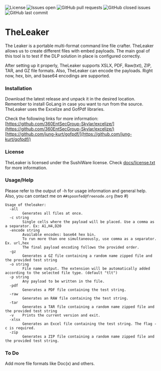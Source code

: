 ![License](https://img.shields.io/badge/license-sushiware-red)
![Issues open](https://img.shields.io/github/issues/crashbrz/TheLeaker)
![GitHub pull requests](https://img.shields.io/github/issues-pr-raw/crashbrz/TheLeaker)
![GitHub closed issues](https://img.shields.io/github/issues-closed-raw/crashbrz/TheLeaker)
![GitHub last commit](https://img.shields.io/github/last-commit/crashbrz/TheLeaker)

# TheLeaker #
The Leaker is a portable multi-format command line file crafter. TheLeaker allows us to create different files with embed payloads. The main goal of this tool is to test if the DLP solution in place is configured correctly.  

After setting up it properly, TheLeaker supports XSLX, PDF, Raw(txt), ZIP, TAR, and GZ file formats.
Also, TheLeaker can encode the payloads. Right now, hex, bin, and base64 encodings are supported. 

### Installation ###
Download the latest release and unpack it in the desired location. Remember to install GoLang in case you want to run from the source.
TheLeaker uses the Excelize and GofPdf libraries. 

Check the following links for more information:
[https://github.com/360EntSecGroup-Skylar/excelize/](https://github.com/360EntSecGroup-Skylar/excelize/)
[https://github.com/jung-kurt/gofpdf/](https://github.com/jung-kurt/gofpdf/) 

### License ###
TheLeaker is licensed under the SushiWare license. Check [docs/license.txt](docs/license.txt) for more information.

### Usage/Help ###
Please refer to the output of -h for usage information and general help. Also, you can contact me on `##spoonfed@freenode.org` (two #)

```
Usage of theleaker:
  -all
        Generates all files at once.
  -c string
        Single cells where the payload will be placed. Use a comma as a separator. Ex: A1,H4,D20
  -encode string
        Available encodes: base64 hex bin.
        To run more than one simultaneously, use comma as a separator. Ex. url,hex
        The final payload encoding follows the provided order.
  -gz
        Generates a GZ file containing a random name zipped file and the provided test string
  -o string
        File name output. The extension will be automatically added according to the selected file type. (default "tlt")
  -p string
        Any payload to be written in the file.
  -pdf
        Generates a PDF file containing the test string.
  -raw
        Generates an RAW file containing the test string.
  -tar
        Generates a TAR file containing a random name zipped file and the provided test string
  -v    Prints the current version and exit.
  -xlsx
        Generates an Excel file containing the test string. The flag -c is required.
  -zip
        Generates a ZIP file containing a random name zipped file and the provided test string.

  ```
### To Do ###
Add more file formats like Doc(x) and others.
